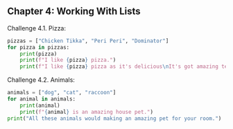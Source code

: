 ## Chapter 4: Working With Lists
Challenge 4.1. Pizza:
```python
pizzas = ["Chicken Tikka", "Peri Peri", "Dominator"]
for pizza in pizzas:
    print(pizza)
    print(f"I like {pizza} pizza.")
    print(f"I like {pizza} pizza as it's delicious\nIt's got amazing texture\nand to an extent {pizza} is also spicy.")
```
Challenge 4.2. Animals:
```python
animals = ["dog", "cat", "raccoon"]
for animal in animals:
    print(animal)
    print(f"{animal} is an amazing house pet.")
print("All these animals would making an amazing pet for your room.")
```
